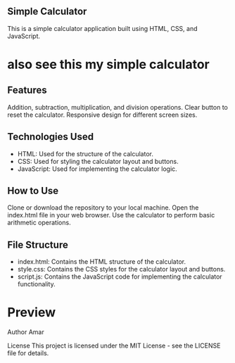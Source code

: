 ## Simple Calculator

This is a simple calculator application built using HTML, CSS, and JavaScript.

# also see this my simple calculator



## Features

Addition, subtraction, multiplication, and division operations.
Clear button to reset the calculator.
Responsive design for different screen sizes.

## Technologies Used

* HTML: Used for the structure of the calculator.
* CSS: Used for styling the calculator layout and buttons.
* JavaScript: Used for implementing the calculator logic.
  
## How to Use

Clone or download the repository to your local machine.
Open the index.html file in your web browser.
Use the calculator to perform basic arithmetic operations.

## File Structure

* index.html: Contains the HTML structure of the calculator.
* style.css: Contains the CSS styles for the calculator layout and buttons.
* script.js: Contains the JavaScript code for implementing the calculator functionality.

# Preview

Author
Amar

License
This project is licensed under the MIT License - see the LICENSE file for details.

